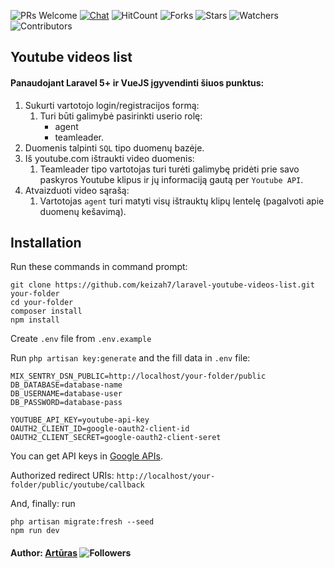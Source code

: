 ![PRs Welcome](https://img.shields.io/badge/PRs-welcome-brightgreen.svg)
[![Chat](https://img.shields.io/discord/620935790867906561?label=chat)](https://discord.gg/YeJBQrTUT9)
![HitCount](https://views.whatilearened.today/views/github/keizah7/laravel-youtube-videos-list.svg)
![Forks](https://img.shields.io/github/forks/keizah7/laravel-youtube-videos-list?style=social)
![Stars](https://img.shields.io/github/stars/keizah7/laravel-youtube-videos-list?style=social)
![Watchers](https://img.shields.io/github/watchers/keizah7/laravel-youtube-videos-list?style=social)
![Contributors](https://img.shields.io/github/contributors/keizah7/laravel-youtube-videos-list)
## Youtube videos list

#### Panaudojant Laravel 5+ ir VueJS įgyvendinti šiuos punktus:
1. Sukurti vartotojo login/registracijos formą:
    1. Turi būti galimybė pasirinkti userio rolę:
        - agent
        - teamleader.
1. Duomenis talpinti `SQL` tipo duomenų bazėje. 
1. Iš youtube.com ištraukti video duomenis:
    1. Teamleader tipo vartotojas turi turėti galimybę pridėti prie savo paskyros Youtube klipus ir jų informaciją gautą per `Youtube API`.
1. Atvaizduoti video sąrašą:
    1. Vartotojas `agent` turi matyti visų ištrauktų klipų lentelę (pagalvoti apie duomenų kešavimą).

## Installation
Run these commands in command prompt:
```
git clone https://github.com/keizah7/laravel-youtube-videos-list.git your-folder
cd your-folder
composer install
npm install
```
Create ``.env`` file from ``.env.example``

Run ``php artisan key:generate`` and the fill data in ``.env`` file:
```
MIX_SENTRY_DSN_PUBLIC=http://localhost/your-folder/public
DB_DATABASE=database-name
DB_USERNAME=database-user
DB_PASSWORD=database-pass

YOUTUBE_API_KEY=youtube-api-key
OAUTH2_CLIENT_ID=google-oauth2-client-id
OAUTH2_CLIENT_SECRET=google-oauth2-client-seret
```
You can get API keys in [Google APIs](https://.developers.google.com).

Authorized redirect URIs: ``http://localhost/your-folder/public/youtube/callback``

And, finally: run
```
php artisan migrate:fresh --seed
npm run dev
```

#### Author: [Artūras](https://github.com/keizah7) ![Followers](https://img.shields.io/github/followers/keizah7?style=social)
